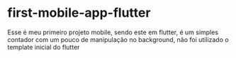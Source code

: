 # first-mobile-app-flutter
Esse é meu primeiro projeto mobile, sendo este em flutter, é um simples contador com um pouco de manipulação no background, não foi utilizado o template inicial do flutter
